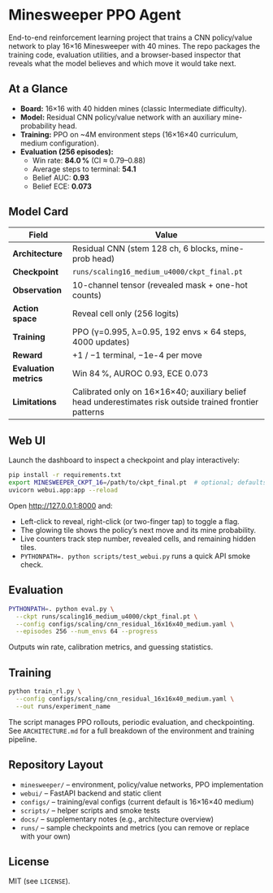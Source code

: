 # Minesweeper PPO Agent

End-to-end reinforcement learning project that trains a CNN policy/value network to play 16×16 Minesweeper with 40 mines. The repo packages the training code, evaluation utilities, and a browser-based inspector that reveals what the model believes and which move it would take next.

## At a Glance
- **Board:** 16×16 with 40 hidden mines (classic Intermediate difficulty).
- **Model:** Residual CNN policy/value network with an auxiliary mine-probability head.
- **Training:** PPO on ~4M environment steps (16×16×40 curriculum, medium configuration).
- **Evaluation (256 episodes):**
  - Win rate: **84.0 %** (CI ≈ 0.79–0.88)
  - Average steps to terminal: **54.1**
  - Belief AUC: **0.93**
  - Belief ECE: **0.073**

## Model Card
| Field | Value |
| --- | --- |
| **Architecture** | Residual CNN (stem 128 ch, 6 blocks, mine-prob head) |
| **Checkpoint** | `runs/scaling16_medium_u4000/ckpt_final.pt` |
| **Observation** | 10-channel tensor (revealed mask + one-hot counts) |
| **Action space** | Reveal cell only (256 logits) |
| **Training** | PPO (γ=0.995, λ=0.95, 192 envs × 64 steps, 4000 updates) |
| **Reward** | +1 / −1 terminal, −1e-4 per move |
| **Evaluation metrics** | Win 84 %, AUROC 0.93, ECE 0.073 |
| **Limitations** | Calibrated only on 16×16×40; auxiliary belief head underestimates risk outside trained frontier patterns |

## Web UI
Launch the dashboard to inspect a checkpoint and play interactively:
```bash
pip install -r requirements.txt
export MINESWEEPER_CKPT_16=/path/to/ckpt_final.pt  # optional; defaults to repo checkpoint
uvicorn webui.app:app --reload
```
Open http://127.0.0.1:8000 and:
- Left-click to reveal, right-click (or two-finger tap) to toggle a flag.
- The glowing tile shows the policy’s next move and its mine probability.
- Live counters track step number, revealed cells, and remaining hidden tiles.
- `PYTHONPATH=. python scripts/test_webui.py` runs a quick API smoke check.

## Evaluation
```bash
PYTHONPATH=. python eval.py \
  --ckpt runs/scaling16_medium_u4000/ckpt_final.pt \
  --config configs/scaling/cnn_residual_16x16x40_medium.yaml \
  --episodes 256 --num_envs 64 --progress
```
Outputs win rate, calibration metrics, and guessing statistics.

## Training
```bash
python train_rl.py \
  --config configs/scaling/cnn_residual_16x16x40_medium.yaml \
  --out runs/experiment_name
```
The script manages PPO rollouts, periodic evaluation, and checkpointing. See `ARCHITECTURE.md` for a full breakdown of the environment and training pipeline.

## Repository Layout
- `minesweeper/` – environment, policy/value networks, PPO implementation
- `webui/` – FastAPI backend and static client
- `configs/` – training/eval configs (current default is 16×16×40 medium)
- `scripts/` – helper scripts and smoke tests
- `docs/` – supplementary notes (e.g., architecture overview)
- `runs/` – sample checkpoints and metrics (you can remove or replace with your own)

## License
MIT (see `LICENSE`).
